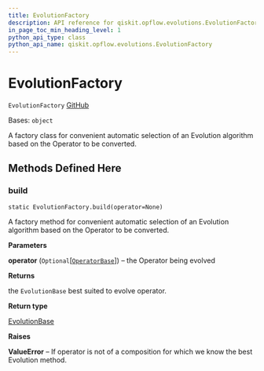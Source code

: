 ```yaml
---
title: EvolutionFactory
description: API reference for qiskit.opflow.evolutions.EvolutionFactory
in_page_toc_min_heading_level: 1
python_api_type: class
python_api_name: qiskit.opflow.evolutions.EvolutionFactory
---
```


# EvolutionFactory

<span id="qiskit.opflow.evolutions.EvolutionFactory" />

`EvolutionFactory` [GitHub](https://github.com/qiskit/qiskit/tree/stable/0.22/qiskit/opflow/evolutions/evolution_factory.py "view source code")

Bases: `object`

A factory class for convenient automatic selection of an Evolution algorithm based on the Operator to be converted.

## Methods Defined Here

### build

<span id="qiskit.opflow.evolutions.EvolutionFactory.build" />

`static EvolutionFactory.build(operator=None)`

A factory method for convenient automatic selection of an Evolution algorithm based on the Operator to be converted.

**Parameters**

**operator** (`Optional`\[[`OperatorBase`](qiskit.opflow.OperatorBase "qiskit.opflow.operator_base.OperatorBase")]) – the Operator being evolved

**Returns**

the `EvolutionBase` best suited to evolve operator.

**Return type**

[EvolutionBase](qiskit.opflow.evolutions.EvolutionBase "qiskit.opflow.evolutions.EvolutionBase")

**Raises**

**ValueError** – If operator is not of a composition for which we know the best Evolution method.


